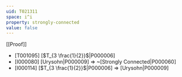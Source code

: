 ```yaml
---
uid: T021311
space: i^i
property: strongly-connected
value: false
---
```

[[Proof]]

* [T001095] [$T_{3 \frac{1}{2}}$|P000006]
* [I000080] [Urysohn|P000009] => ~[Strongly Connected|P000060]
* [I000114] [$T_{3 \frac{1}{2}}$|P000006] => [Urysohn|P000009]

